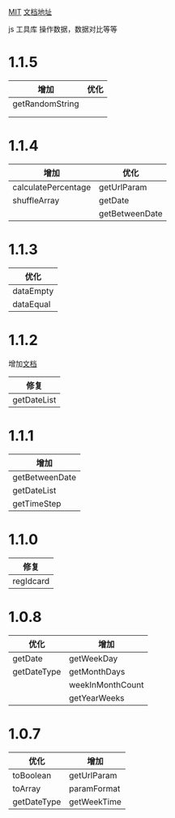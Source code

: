 [MIT](https://github.com/Czhangzihao/zztool/blob/main/LICENSE)     [文档地址](https://czhangzihao.github.io/zztool/)

js 工具库 操作数据，数据对比等等

# 1.1.5

| 增加         | 优化           |
| ------------ | -------------- |
| getRandomString | |
| | |
|              | |

# 1.1.4

| 增加                | 优化           |
| ------------------- | -------------- |
| calculatePercentage | getUrlParam    |
| shuffleArray        | getDate        |
|                     | getBetweenDate |

# 1.1.3

| 优化      |
| --------- |
| dataEmpty |
| dataEqual |

# 1.1.2

增加[文档](https://czhangzihao.github.io/zztool/)

| 修复        |
| ----------- |
| getDateList |

# 1.1.1

| 增加           |
| -------------- |
| getBetweenDate |
| getDateList    |
| getTimeStep    |

# 1.1.0

| 修复      |
| --------- |
| regIdcard |

# 1.0.8

| 优化        | 增加             |
| ----------- | ---------------- |
| getDate     | getWeekDay       |
| getDateType | getMonthDays     |
|             | weekInMonthCount |
|             | getYearWeeks     |

# 1.0.7

| 优化        | 增加        |
| ----------- | ----------- |
| toBoolean   | getUrlParam |
| toArray     | paramFormat |
| getDateType | getWeekTime |

